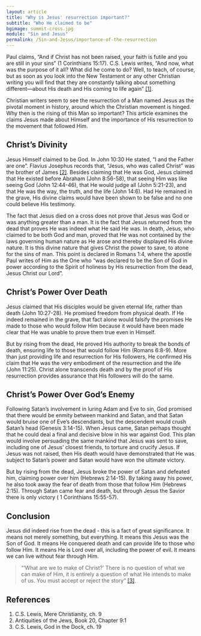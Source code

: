 ```yaml
---
layout: article
title: "Why is Jesus' resurrection important?"
subtitle: "Who He claimed to be"
bgimage: summit-cross.jpg
module: "Sin and Jesus"
permalink: /Sin-and-Jesus/importance-of-the-resurrection
---
```

 
Paul claims, “And if Christ has not been raised, your faith is futile and you are still in your sins” (1 Corinthians 15:17). C.S. Lewis writes, “And now, what was the purpose of it all? What did he come to do? Well, to teach, of course, but as soon as you look into the New Testament or any other Christian writing you will find that they are constantly talking about something different—about His death and His coming to life again” [[1]]({{page.permalink}}/#References).
 
Christian writers seem to see the resurrection of a Man named Jesus as the pivotal moment in history, around which the Christian movement is hinged. Why then is the rising of this Man so important? This article examines the claims Jesus made about Himself and the importance of His resurrection to the movement that followed Him.
 
## Christ’s Divinity
Jesus Himself claimed to be God. In John 10:30 He stated, “I and the Father are one”. Flavius Josephus records that, “Jesus, who was called Christ” was the brother of James [[2]]({{page.permalink}}/#References). Besides claiming that He was God, Jesus claimed that He existed before Abraham (John 8:56-58), that seeing Him was like seeing God (John 12:44-46), that He would judge all (John 5:21-23), and that He was the way, the truth, and the life (John 14:6). Had He remained in the grave, His divine claims would have been shown to be false and no one could believe His testimony.
 
The fact that Jesus died on a cross does not prove that Jesus was God or was anything greater than a man. It is the fact that Jesus returned from the dead that proves He was indeed what He said He was. In death, Jesus, who claimed to be both God and man, proved that He was not contained by the laws governing human nature as He arose and thereby displayed His divine nature. It is this divine nature that gives Christ the power to save, to atone for the sins of man. This point is declared in Romans 1:4, where the apostle Paul writes of Him as the One who “was declared to be the Son of God in power according to the Spirit of holiness by His resurrection from the dead, Jesus Christ our Lord”.
 
## Christ’s Power Over Death
Jesus claimed that His disciples would be given eternal life, rather than death (John 10:27-28). He promised freedom from physical death. If He indeed remained in the grave, that fact alone would falsify the promises He made to those who would follow Him because it would have been made clear that He was unable to prove them true even in Himself.
 
But by rising from the dead, He proved His authority to break the bonds of death, ensuring life to those that would follow Him (Romans 6:8-9). More than just providing life and resurrection for His followers, He confirmed His claim that He was the very embodiment of the resurrection and the life (John 11:25). Christ alone transcends death and by the proof of His resurrection provides assurance that His followers will do the same.
 
## Christ’s Power Over God’s Enemy
Following Satan’s involvement in luring Adam and Eve to sin, God promised that there would be enmity between mankind and Satan, and that Satan would bruise one of Eve’s descendants, but the descendent would crush Satan’s head (Genesis 3:14-15). When Jesus came, Satan perhaps thought that he could deal a final and decisive blow in his war against God. This plan would involve persuading the same mankind that Jesus was sent to save, including one of Jesus’ closest friends, to torture and crucify Jesus.  If Jesus was not raised, then His death would have demonstrated that He was subject to Satan’s power and Satan would have won the ultimate victory.
 
But by rising from the dead, Jesus broke the power of Satan and defeated him, claiming power over him (Hebrews 2:14-15). By taking away his power, he also took away the fear of death from those that follow Him (Hebrews 2:15). Through Satan came fear and death, but through Jesus the Savior there is only victory ( 1 Corinthians 15:55-57).
 
## Conclusion
Jesus did indeed rise from the dead - this is a fact of great significance. It means not merely something, but everything. It means this Jesus was the Son of God. It means He conquered death and can provide life to those who follow Him. It means He is Lord over all, including the power of evil. It means we can live without fear through Him.
 
> “‘What are we to make of Christ?’ There is no question of what we can make of Him, it is entirely a question of what He intends to make of us. You must accept or reject the story” [[3]]({{page.permalink}}/#References).
 
## References <a id="References"></a>
1. C.S. Lewis, Mere Christianity, ch. 9
2. Antiquities of the Jews, Book 20, Chapter 9:1
3. C.S. Lewis, God in the Dock, ch. 19
